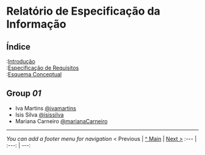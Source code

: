 # Relatório de Especificação da Informação

## Índice

:[Introdução](rei01.md)  
:[Especificação de Requisitos](rei02.md)  
:[Esquema Conceptual](rei03.md)  

## Group _01_



* Iva Martins [@ivamartins](https://github.com/ivamartins4)
* Isis Silva [@isissilva](https://github.com/IsisSilva)
* Mariana Carneiro [@marianaCarneiro](https://github.com/Mariana4Carneiro)

---
_You can add a footer menu for navigation_ 
< Previous | [^ Main](https://github.com/tcm21-SIBD01/reportSIBD01) | [Next >](rei01.md)
:--- | :---: | ---: 
